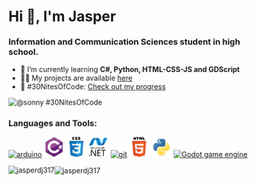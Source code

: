 # Hi 👋, I'm Jasper
### Information and Communication Sciences student in high school.

- 🌱 I’m currently learning **C#, Python, HTML-CSS-JS and GDScript**
- 👨‍💻 My projects are available [here](https://jasperdejonghe.vercel.app)
- 💜 #30NitesOfCode: [Check out my progress](https://codedex.io/@CyberPenguin/30-nites-of-code)  

![@sonny #30NitesOfCode](https://codedex.io/api/petStatus?user=CyberPenguin)


### Languages and Tools:

<p align="left">
  <a href="https://www.arduino.cc/" target="_blank"> <img src="https://cdn.worldvectorlogo.com/logos/arduino-1.svg" alt="arduino" width="40" height="40"/></a>
  <a href="https://www.w3schools.com/cs/" target="_blank"> <img src="https://raw.githubusercontent.com/devicons/devicon/master/icons/csharp/csharp-original.svg" alt="csharp" width="40" height="40"/></a>
  <a href="https://www.w3schools.com/css/" target="_blank"> <img src="https://raw.githubusercontent.com/devicons/devicon/master/icons/css3/css3-original-wordmark.svg" alt="css3" width="40" height="40"/></a>
  <a href="https://dotnet.microsoft.com/" target="_blank"> <img src="https://raw.githubusercontent.com/devicons/devicon/master/icons/dot-net/dot-net-original-wordmark.svg" alt="dotnet" width="40" height="40"/></a>
  <a href="https://git-scm.com/" target="_blank"> <img src="https://www.vectorlogo.zone/logos/git-scm/git-scm-icon.svg" alt="git" width="40" height="40"/></a>
  <a href="https://www.w3.org/html/" target="_blank"> <img src="https://raw.githubusercontent.com/devicons/devicon/master/icons/html5/html5-original-wordmark.svg" alt="html5" width="40" height="40"/></a>
  <a href="https://www.python.org" target="_blank"> <img src="https://raw.githubusercontent.com/devicons/devicon/master/icons/python/python-original.svg" alt="python" width="40" height="40"/></a>
  <a href="https://godotengine.org" target="_blank"> <img src="https://upload.wikimedia.org/wikipedia/commons/6/6a/Godot_icon.svg" alt="Godot game engine" width="40" height="40"/></a>
</p>
<img align="left" height=150 src="https://github-readme-stats.vercel.app/api/top-langs?username=JasperDeJonghe&show_icons=true&locale=en&layout=compact" alt="jasperdj317" />
<img align="center" height=150 src="https://github-readme-stats.vercel.app/api?username=JasperDeJonghe&show_icons=true&locale=en" alt="jasperdj317" />
